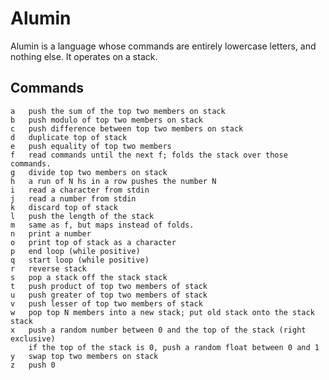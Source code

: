 # Alumin

Alumin is a language whose commands are entirely lowercase letters, and nothing else. It operates on a stack.

## Commands

    a   push the sum of the top two members on stack
    b   push modulo of top two members on stack
    c   push difference between top two members on stack
    d   duplicate top of stack
    e   push equality of top two members
    f   read commands until the next f; folds the stack over those commands.
    g   divide top two members on stack
    h   a run of N hs in a row pushes the number N
    i   read a character from stdin
    j   read a number from stdin
    k   discard top of stack
    l   push the length of the stack
    m   same as f, but maps instead of folds.
    n   print a number
    o   print top of stack as a character
    p   end loop (while positive)
    q   start loop (while positive)
    r   reverse stack
    s   pop a stack off the stack stack
    t   push product of top two members of stack
    u   push greater of top two members of stack
    v   push lesser of top two members of stack
    w   pop top N members into a new stack; put old stack onto the stack stack
    x   push a random number between 0 and the top of the stack (right exclusive)
        if the top of the stack is 0, push a random float between 0 and 1
    y   swap top two members on stack
    z   push 0